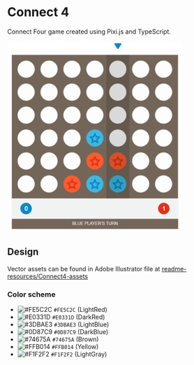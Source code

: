 # Connect 4
Connect Four game created using Pixi.js and TypeScript.

<img src="readme-resources/screenshot.png" alt="Prototype" width="400"/>

## Design
Vector assets can be found in Adobe Illustrator file at  [readme-resources/Connect4-assets](https://github.com/MiroslavJelaska/connect-four/blob/master/readme-resources/Connect4-assets.ai)

### Color scheme
* ![#FE5C2C](http://placehold.it/15/FE5C2C/000000?text=+) `#FE5C2C` (LightRed)
* ![#E0331D](http://placehold.it/15/E0331D/000000?text=+) `#E0331D` (DarkRed)
* ![#3DBAE3](http://placehold.it/15/3DBAE3/000000?text=+) `#3DBAE3` (LightBlue)
* ![#0D87C9](http://placehold.it/15/0D87C9/000000?text=+) `#0D87C9` (DarkBlue)
* ![#74675A](http://placehold.it/15/74675A/000000?text=+) `#74675A` (Brown)
* ![#FFB014](http://placehold.it/15/FFB014/000000?text=+) `#FFB014` (Yellow)
* ![#F1F2F2](http://placehold.it/15/F1F2F2/000000?text=+) `#F1F2F2` (LightGray)
